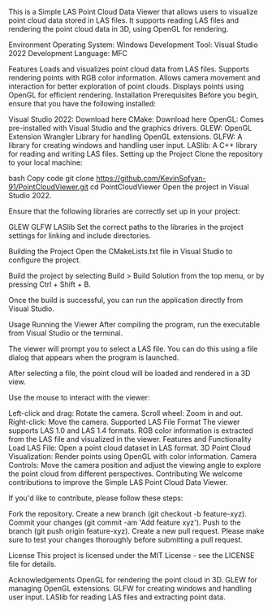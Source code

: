 This is a Simple LAS Point Cloud Data Viewer that allows users to visualize point cloud data stored in LAS files. 
It supports reading LAS files and rendering the point cloud data in 3D, using OpenGL for rendering.

Environment
Operating System: Windows
Development Tool: Visual Studio 2022
Development Language: MFC

Features
Loads and visualizes point cloud data from LAS files.
Supports rendering points with RGB color information.
Allows camera movement and interaction for better exploration of point clouds.
Displays points using OpenGL for efficient rendering.
Installation
Prerequisites
Before you begin, ensure that you have the following installed:

Visual Studio 2022: Download here
CMake: Download here
OpenGL: Comes pre-installed with Visual Studio and the graphics drivers.
GLEW: OpenGL Extension Wrangler Library for handling OpenGL extensions.
GLFW: A library for creating windows and handling user input.
LASlib: A C++ library for reading and writing LAS files.
Setting up the Project
Clone the repository to your local machine:

bash
Copy code
git clone https://github.com/KevinSofyan-91/PointCloudViewer.git
cd PointCloudViewer
Open the project in Visual Studio 2022.

Ensure that the following libraries are correctly set up in your project:

GLEW
GLFW
LASlib
Set the correct paths to the libraries in the project settings for linking and include directories.

Building the Project
Open the CMakeLists.txt file in Visual Studio to configure the project.

Build the project by selecting Build > Build Solution from the top menu, or by pressing Ctrl + Shift + B.

Once the build is successful, you can run the application directly from Visual Studio.

Usage
Running the Viewer
After compiling the program, run the executable from Visual Studio or the terminal.

The viewer will prompt you to select a LAS file. You can do this using a file dialog that appears when the program is launched.

After selecting a file, the point cloud will be loaded and rendered in a 3D view.

Use the mouse to interact with the viewer:

Left-click and drag: Rotate the camera.
Scroll wheel: Zoom in and out.
Right-click: Move the camera.
Supported LAS File Format
The viewer supports LAS 1.0 and LAS 1.4 formats.
RGB color information is extracted from the LAS file and visualized in the viewer.
Features and Functionality
Load LAS File: Open a point cloud dataset in LAS format.
3D Point Cloud Visualization: Render points using OpenGL with color information.
Camera Controls: Move the camera position and adjust the viewing angle to explore the point cloud from different perspectives.
Contributing
We welcome contributions to improve the Simple LAS Point Cloud Data Viewer.

If you'd like to contribute, please follow these steps:

Fork the repository.
Create a new branch (git checkout -b feature-xyz).
Commit your changes (git commit -am 'Add feature xyz').
Push to the branch (git push origin feature-xyz).
Create a new pull request.
Please make sure to test your changes thoroughly before submitting a pull request.

License
This project is licensed under the MIT License - see the LICENSE file for details.

Acknowledgements
OpenGL for rendering the point cloud in 3D.
GLEW for managing OpenGL extensions.
GLFW for creating windows and handling user input.
LASlib for reading LAS files and extracting point data.
